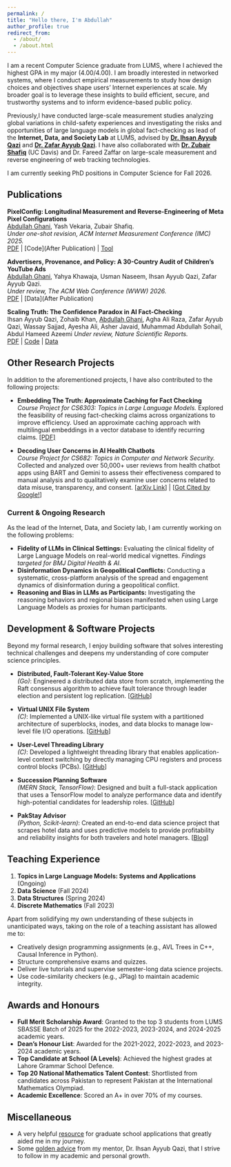 ```yaml
---
permalink: /
title: "Hello there, I'm Abdullah"
author_profile: true
redirect_from: 
  - /about/
  - /about.html
---
```


I am a recent Computer Science graduate from LUMS, where I achieved the highest GPA in my major (4.00/4.00). I am broadly interested in networked systems, where I conduct empirical measurements to study how design choices and objectives shape users’ Internet experiences at scale. My broader goal is to leverage these insights to build efficient, secure, and trustworthy systems and to inform evidence-based public policy.

Previously,I have conducted large-scale measurement studies analyzing global variations in child-safety experiences and investigating the risks and opportunities of large language models in global fact-checking as lead of the **Internet, Data, and Society Lab** at LUMS, advised by **[Dr. Ihsan Ayyub Qazi](https://ihsanqazi.com)** and **[Dr. Zafar Ayyub Qazi](https://www.lums.edu.pk/lums_employee/3337)**. I have also collaborated with **[Dr. Zubair Shafiq](https://web.cs.ucdavis.edu/~zubair/)** (UC Davis) and Dr. Fareed Zaffar on large-scale measurement and reverse engineering of web tracking technologies.

I am currently seeking PhD positions in Computer Science for Fall 2026.

## Publications

**PixelConfig: Longitudinal Measurement and Reverse-Engineering of Meta Pixel Configurations**  
<u>Abdullah Ghani</u>, Yash Vekaria, Zubair Shafiq.  
*Under one-shot revision, ACM Internet Measurement Conference (IMC) 2025.*  
[PDF](/files/pixelconfig.pdf) | [Code](After Publication) | [Tool](https://pixel-frontend-1glb.onrender.com/)

**Advertisers, Provenance, and Policy: A 30-Country Audit of Children’s YouTube Ads**  
<u>Abdullah Ghani</u>, Yahya Khawaja, Usman Naseem, Ihsan Ayyub Qazi, Zafar Ayyub Qazi.  
*Under review, The ACM Web Conference (WWW) 2026.*  
[PDF](/files/safe_online.pdf) | [Data](After Publication)

**Scaling Truth: The Confidence Paradox in AI Fact-Checking**  
Ihsan Ayyub Qazi, Zohaib Khan, <u>Abdullah Ghani</u>, Agha Ali Raza, Zafar Ayyub Qazi, Wassay Sajjad, Ayesha Ali, Asher Javaid, Muhammad Abdullah Sohail, Abdul Hameed Azeemi
*Under review, Nature Scientific Reports.*  
[PDF](/files/scaling_truth.pdf) | [Code](https://drive.google.com/drive/u/2/folders/1ySG6PORa59TpDHTIxddMhoU7m5_sbe6N) | [Data](https://drive.google.com/drive/u/2/folders/1ySG6PORa59TpDHTIxddMhoU7m5_sbe6N)


## Other Research Projects

In addition to the aforementioned projects, I have also contributed to the following projects:

*   **Embedding The Truth: Approximate Caching for Fact Checking**  
    *Course Project for CS6303: Topics in Large Language Models.* Explored the feasibility of reusing fact-checking claims across organizations to improve efficiency. Used an approximate caching approach with multilingual embeddings in a vector database to identify recurring claims. [[PDF]](/files/embeddingthetruth.pdf)

*   **Decoding User Concerns in AI Health Chatbots**  
    *Course Project for CS682: Topics in Computer and Network Security.* Collected and analyzed over 50,000+ user reviews from health chatbot apps using BART and Gemini to assess their effectiveness compared to manual analysis and to qualitatively examine user concerns related to data misuse, transparency, and consent.
    [[arXiv Link](https://arxiv.org/abs/2502.00067)] | [[Got Cited by Google!](https://arxiv.org/pdf/2508.19932)]


### Current & Ongoing Research
As the lead of the Internet, Data, and Society lab, I am currently working on the following problems:
*   **Fidelity of LLMs in Clinical Settings:** Evaluating the clinical fidelity of Large Language Models on real-world medical vignettes. *Findings targeted for BMJ Digital Health & AI*.
*   **Disinformation Dynamics in Geopolitical Conflicts:** Conducting a systematic, cross-platform analysis of the spread and engagement dynamics of disinformation during a geopolitical conflict.
*   **Reasoning and Bias in LLMs as Participants:** Investigating the reasoning behaviors and regional biases manifested when using Large Language Models as proxies for human participants.

## Development & Software Projects
Beyond my formal research, I enjoy building software that solves interesting technical challenges and deepens my understanding of core computer science principles.

*   **Distributed, Fault-Tolerant Key-Value Store**  
    *(Go)*: Engineered a distributed data store from scratch, implementing the Raft consensus algorithm to achieve fault tolerance through leader election and persistent log replication. [[GitHub](https://github.com/abdullahghani2002/RAFT---Distributed-Fault-Tolerant-Key-Value-Store)]

*   **Virtual UNIX File System**  
    *(C)*: Implemented a UNIX-like virtual file system with a partitioned architecture of superblocks, inodes, and data blocks to manage low-level file I/O operations. [[GitHub](https://github.com/abdullahghani2002/UNIX-File-System)]

*   **User-Level Threading Library**  
    *(C)*: Developed a lightweight threading library that enables application-level context switching by directly managing CPU registers and process control blocks (PCBs). [[GitHub](https://github.com/abdullahghani2002/User-Level-Threading-Library)]

*   **Succession Planning Software**  
    *(MERN Stack, TensorFlow)*: Designed and built a full-stack application that uses a TensorFlow model to analyze performance data and identify high-potential candidates for leadership roles. [[GitHub](https://github.com/Mustafa-79/Succession-Planning)]

*   **PakStay Advisor**  
    *(Python, Scikit-learn)*: Created an end-to-end data science project that scrapes hotel data and uses predictive models to provide profitability and reliability insights for both travelers and hotel managers. [[Blog](https://medium.com/@jawad.saeed586/extracting-insights-from-booking-com-hotels-using-machine-learning-e24fcc8f15f0)]

## Teaching Experience

1. **Topics in Large Language Models: Systems and Applications** (Ongoing)
1. **Data Science**                                              (Fall 2024)  
2. **Data Structures**                                           (Spring 2024)  
3. **Discrete Mathematics**                                      (Fall 2023)  

Apart from solidifying my own understanding of these subjects in unanticipated ways, taking on the role of a teaching assistant has allowed me to:
- Creatively design programming assignments (e.g., AVL Trees in C++, Causal Inference in Python).  
- Structure comprehensive exams and quizzes.  
- Deliver live tutorials and supervise semester-long data science projects.  
- Use code-similarity checkers (e.g., JPlag) to maintain academic integrity.  

## Awards and Honours

- **Full Merit Scholarship Award**: Granted to the top 3 students from LUMS SBASSE Batch of 2025 for the 2022-2023, 2023-2024, and 2024-2025 academic years.  
- **Dean’s Honour List**: Awarded for the 2021-2022, 2022-2023, and 2023-2024 academic years.  
- **Top Candidate at School (A Levels)**: Achieved the highest grades at Lahore Grammar School Defence.  
- **Top 20 National Mathematics Talent Contest**: Shortlisted from candidates across Pakistan to represent Pakistan at the International Mathematics Olympiad.
- **Academic Excellence**: Scored an A+ in over 70% of my courses.

## Miscellaneous

- A very helpful [resource](https://www.cs.cmu.edu/~harchol/gradschooltalk.pdf) for graduate school applications that greatly aided me in my journey.  
- Some [golden advice](https://ihsan-qazi.blogspot.com/2010/08/few-pieces-of-advice-i-gave-to-my.html) from my mentor, Dr. Ihsan Ayyub Qazi, that I strive to follow in my academic and personal growth.


